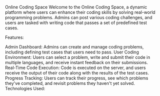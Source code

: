 Online Coding Space
Welcome to the Online Coding Space, a dynamic platform where users can enhance their coding skills by solving real-world programming problems. Admins can post various coding challenges, and users are tasked with writing code that passes a set of predefined test cases.

Features:

Admin Dashboard: Admins can create and manage coding problems, including defining test cases that users need to pass.
User Coding Environment: Users can select a problem, write and submit their code in multiple languages, and receive instant feedback on their submissions.
Real-Time Code Execution: Code is executed on the server, and users receive the output of their code along with the results of the test cases.
Progress Tracking: Users can track their progress, see which problems they've completed, and revisit problems they haven't yet solved.
Technologies Used:

